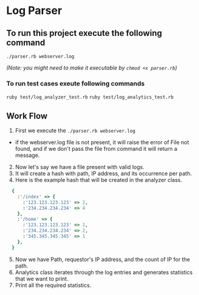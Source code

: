 # Log Parser

## To run this project execute the following command
`./parser.rb webserver.log`

*(Note: you might need to make it executable by `chmod +x parser.rb`)*


### To run test cases exeute following commands
`ruby test/log_analyzer_test.rb`
`ruby test/log_analytics_test.rb`


## Work Flow
1. First we execute the `./parser.rb webserver.log`
  - if the webserver.log file is not present, it will raise the error of File not found, and if we don't pass the file from command it will return a message.
2. Now let's say we have a file present with valid logs.
3. It will create a hash with path, IP address, and its occurrence per path.
4. Here is the example hash that will be created in the analyzer class.
  ```ruby
    {
      :'/index' => {
        :'123.123.123.123' => 2,
        :'234.234.234.234' => 4
      },
      :'/home' => {
        :'123.123.123.123' => 1,
        :'234.234.234.234' => 2,
        :'345.345.345.345' => 1
      },
    }

  ```
5. Now we have Path, requestor's IP address, and the count of IP for the path.
6. Analytics class iterates through the log entries and generates statistics that we want to print.
7. Print all the required statistics.

